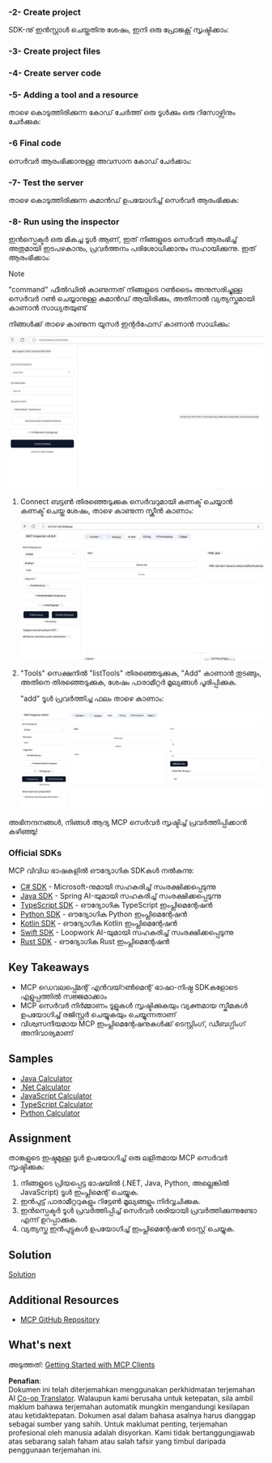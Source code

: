 <!--
CO_OP_TRANSLATOR_METADATA:
{
  "original_hash": "37563349cd6894fe00489bf3b4d488ae",
  "translation_date": "2025-06-02T10:39:21+00:00",
  "source_file": "03-GettingStarted/01-first-server/README.md",
  "language_code": "ms"
}
-->
### -2- Create  project

SDK-നു് ഇൻസ്റ്റാൾ ചെയ്തതിനു ശേഷം, ഇനി ഒരു പ്രോജക്റ്റ് സൃഷ്ടിക്കാം:

### -3- Create project files

### -4- Create server code

### -5- Adding a tool and a resource

താഴെ കൊടുത്തിരിക്കുന്ന കോഡ് ചേർത്ത് ഒരു ടൂൾക്കും ഒരു റിസോഴ്സിനും ചേർക്കുക:

### -6 Final code

സെർവർ ആരംഭിക്കാനുള്ള അവസാന കോഡ് ചേർക്കാം:

### -7- Test the server

താഴെ കൊടുത്തിരിക്കുന്ന കമാൻഡ് ഉപയോഗിച്ച് സെർവർ ആരംഭിക്കുക:

### -8- Run using the inspector

ഇൻസ്പെക്ടർ ഒരു മികച്ച ടൂൾ ആണ്, ഇത് നിങ്ങളുടെ സെർവർ ആരംഭിച്ച് അതുമായി ഇടപഴകാനും, പ്രവർത്തനം പരിശോധിക്കാനും സഹായിക്കുന്നു. ഇത് ആരംഭിക്കാം:

> [!NOTE]
> "command" ഫീൽഡിൽ കാണുന്നത് നിങ്ങളുടെ റൺടൈം അനുസരിച്ചുള്ള സെർവർ റൺ ചെയ്യാനുള്ള കമാൻഡ് ആയിരിക്കും, അതിനാൽ വ്യത്യസ്തമായി കാണാൻ സാധ്യതയുണ്ട്

നിങ്ങൾക്ക് താഴെ കാണുന്ന യൂസർ ഇന്റർഫേസ് കാണാൻ സാധിക്കും:

![Connect](../../../../translated_images/connect.141db0b2bd05f096fb1dd91273771fd8b2469d6507656c3b0c9df4b3c5473929.ms.png)

1. Connect ബട്ടൺ തിരഞ്ഞെടുക്കുക സെർവറുമായി കണക്ട് ചെയ്യാൻ  
   കണക്ട് ചെയ്ത ശേഷം, താഴെ കാണുന്ന സ്ക്രീൻ കാണാം:

   ![Connected](../../../../translated_images/connected.73d1e042c24075d386cacdd4ee7cd748c16364c277d814e646ff2f7b5eefde85.ms.png)

2. "Tools" സെക്ഷനിൽ "listTools" തിരഞ്ഞെടുക്കുക, "Add" കാണാൻ തുടങ്ങും, അതിനെ തിരഞ്ഞെടുക്കുക, ശേഷം പാരാമീറ്റർ മൂല്യങ്ങൾ പൂരിപ്പിക്കുക.

   "add" ടൂൾ പ്രവർത്തിച്ച ഫലം താഴെ കാണാം:

   ![Result of running add](../../../../translated_images/ran-tool.a5a6ee878c1369ec1e379b81053395252a441799dbf23416c36ddf288faf8249.ms.png)

അഭിനന്ദനങ്ങൾ, നിങ്ങൾ ആദ്യ MCP സെർവർ സൃഷ്ടിച്ച് പ്രവർത്തിപ്പിക്കാൻ കഴിഞ്ഞു!

### Official SDKs

MCP വിവിധ ഭാഷകളിൽ ഔദ്യോഗിക SDKകൾ നൽകുന്നു:
- [C# SDK](https://github.com/modelcontextprotocol/csharp-sdk) - Microsoft-നുമായി സഹകരിച്ച് സംരക്ഷിക്കപ്പെടുന്നു
- [Java SDK](https://github.com/modelcontextprotocol/java-sdk) - Spring AI-യുമായി സഹകരിച്ച് സംരക്ഷിക്കപ്പെടുന്നു
- [TypeScript SDK](https://github.com/modelcontextprotocol/typescript-sdk) - ഔദ്യോഗിക TypeScript ഇംപ്ലിമെന്റേഷൻ
- [Python SDK](https://github.com/modelcontextprotocol/python-sdk) - ഔദ്യോഗിക Python ഇംപ്ലിമെന്റേഷൻ
- [Kotlin SDK](https://github.com/modelcontextprotocol/kotlin-sdk) - ഔദ്യോഗിക Kotlin ഇംപ്ലിമെന്റേഷൻ
- [Swift SDK](https://github.com/modelcontextprotocol/swift-sdk) - Loopwork AI-യുമായി സഹകരിച്ച് സംരക്ഷിക്കപ്പെടുന്നു
- [Rust SDK](https://github.com/modelcontextprotocol/rust-sdk) - ഔദ്യോഗിക Rust ഇംപ്ലിമെന്റേഷൻ

## Key Takeaways

- MCP ഡെവലപ്പ്മെന്റ് എൻവയ്റൺമെന്റ് ഭാഷാ-നിഷ്ഠ SDKകളോടെ എളുപ്പത്തിൽ സജ്ജമാക്കാം
- MCP സെർവർ നിർമ്മാണം ടൂളുകൾ സൃഷ്ടിക്കുകയും വ്യക്തമായ സ്കീമകൾ ഉപയോഗിച്ച് രജിസ്റ്റർ ചെയ്യുകയും ചെയ്യുന്നതാണ്
- വിശ്വസനീയമായ MCP ഇംപ്ലിമെന്റേഷനുകൾക്ക് ടെസ്റ്റിംഗ്, ഡീബഗ്ഗിംഗ് അനിവാര്യമാണ്

## Samples 

- [Java Calculator](../samples/java/calculator/README.md)
- [.Net Calculator](../../../../03-GettingStarted/samples/csharp)
- [JavaScript Calculator](../samples/javascript/README.md)
- [TypeScript Calculator](../samples/typescript/README.md)
- [Python Calculator](../../../../03-GettingStarted/samples/python)

## Assignment

താങ്കളുടെ ഇഷ്ടമുള്ള ടൂൾ ഉപയോഗിച്ച് ഒരു ലളിതമായ MCP സെർവർ സൃഷ്ടിക്കുക:  
1. നിങ്ങളുടെ പ്രിയപ്പെട്ട ഭാഷയിൽ (.NET, Java, Python, അല്ലെങ്കിൽ JavaScript) ടൂൾ ഇംപ്ലിമെന്റ് ചെയ്യുക.  
2. ഇൻപുട്ട് പാരാമീറ്ററുകളും റിട്ടേൺ മൂല്യങ്ങളും നിർവ്വചിക്കുക.  
3. ഇൻസ്പെക്ടർ ടൂൾ പ്രവർത്തിപ്പിച്ച് സെർവർ ശരിയായി പ്രവർത്തിക്കുന്നുണ്ടോ എന്ന് ഉറപ്പാക്കുക.  
4. വ്യത്യസ്ത ഇൻപുട്ടുകൾ ഉപയോഗിച്ച് ഇംപ്ലിമെന്റേഷൻ ടെസ്റ്റ് ചെയ്യുക.

## Solution

[Solution](./solution/README.md)

## Additional Resources

- [MCP GitHub Repository](https://github.com/microsoft/mcp-for-beginners)

## What's next

അടുത്തത്: [Getting Started with MCP Clients](/03-GettingStarted/02-client/README.md)

**Penafian**:  
Dokumen ini telah diterjemahkan menggunakan perkhidmatan terjemahan AI [Co-op Translator](https://github.com/Azure/co-op-translator). Walaupun kami berusaha untuk ketepatan, sila ambil maklum bahawa terjemahan automatik mungkin mengandungi kesilapan atau ketidaktepatan. Dokumen asal dalam bahasa asalnya harus dianggap sebagai sumber yang sahih. Untuk maklumat penting, terjemahan profesional oleh manusia adalah disyorkan. Kami tidak bertanggungjawab atas sebarang salah faham atau salah tafsir yang timbul daripada penggunaan terjemahan ini.